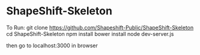# ShapeShift-Skeleton

To Run: 
  git clone https://github.com/Shapeshift-Public/ShapeShift-Skeleton
  cd ShapeShift-Skeleton
  npm install
  bower install
  node dev-server.js
  
  then go to localhost:3000 in browser
